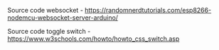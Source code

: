 Source code websocket
    - https://randomnerdtutorials.com/esp8266-nodemcu-websocket-server-arduino/

Source code toggle switch
    - https://www.w3schools.com/howto/howto_css_switch.asp

